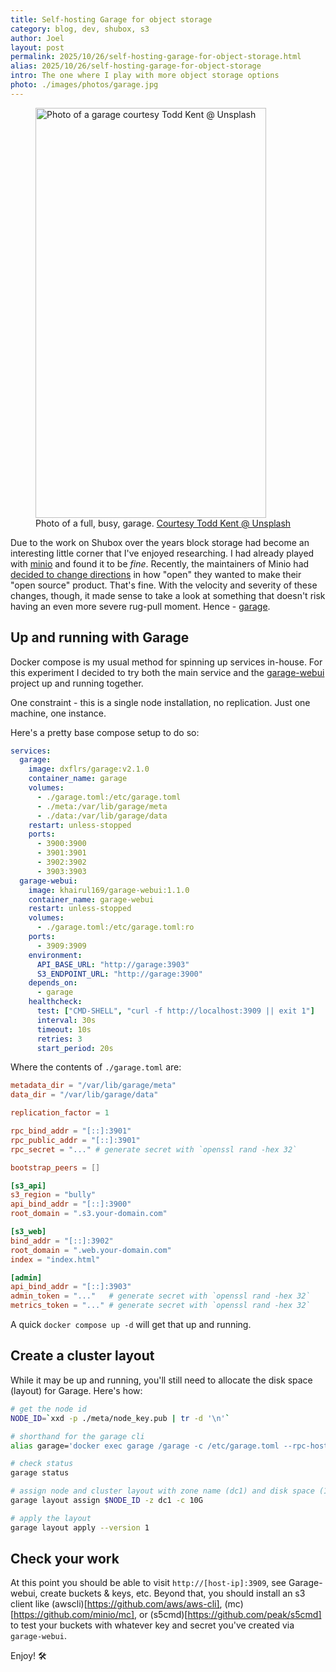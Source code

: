 ```yaml
---
title: Self-hosting Garage for object storage
category: blog, dev, shubox, s3
author: Joel
layout: post
permalink: 2025/10/26/self-hosting-garage-for-object-storage.html
alias: 2025/10/26/self-hosting-garage-for-object-storage
intro: The one where I play with more object storage options
photo: ./images/photos/garage.jpg
---
```


<figure class="photo-with-caption">
  <picture>
    <!--[if IE 9]><video style="display: none;"><![endif]-->
    <source srcset="{% imgproxy_url path: "/images/photos/garage.jpg", resizing_type: 'fill', width: 1344, format: 'avif' %}" type="image/avif" media="(min-width: 413px)" />
    <source srcset="{% imgproxy_url path: "/images/photos/garage.jpg", resizing_type: 'fill', width: 1344, format: 'webp' %}" type="image/webp" media="(min-width: 413px)" />
    <source srcset="{% imgproxy_url path: "/images/photos/garage.jpg", resizing_type: 'fill', width: 738, format: 'avif' %}" type="image/avif" media="(max-width: 413px)" />
    <source srcset="{% imgproxy_url path: "/images/photos/garage.jpg", resizing_type: 'fill', width: 738, format: 'webp' %}" type="image/webp" media="(max-width: 413px)" />
    <!--[if IE 9]></video><![endif]-->
    <img src="{% imgproxy_url path: "/images/photos/garage.jpg", resizing_type: 'fill', width: 738 %}"
      decoding="async"
      alt="Photo of a garage courtesy Todd Kent @ Unsplash"
      width="369"
      height="656" />
  </picture>

  <figcaption>
    Photo of a full, busy, garage. <a href="https://unsplash.com/@churchoftodd" target="_blank">Courtesy Todd Kent @ Unsplash</a>
  </figcaption>
</figure>

Due to the work on Shubox over the years block storage had become an interesting little corner 
that I've enjoyed researching. I had already played with [minio](/2024/10/06/play-with-minio) and found it
to be _fine_. Recently, the maintainers of Minio had [decided to change directions](https://www.reddit.com/r/selfhosted/search/?q=minio) in how "open"
they wanted to make their "open source" product. That's fine. With the velocity and severity of these
changes, though, it made sense to take a look at something that doesn't risk having an even more severe 
rug-pull moment. Hence - [garage](https://garagehq.deuxfleurs.fr).

## Up and running with Garage

Docker compose is my usual method for spinning up services in-house. For this experiment I decided
to try both the main service and the [garage-webui](https://github.com/khairul169/garage-webui) project up and running together.

One constraint - this is a single node installation, no replication. Just one machine, one instance.

Here's a pretty base compose setup to do so:

```yaml
services:
  garage:
    image: dxflrs/garage:v2.1.0
    container_name: garage
    volumes:
      - ./garage.toml:/etc/garage.toml
      - ./meta:/var/lib/garage/meta
      - ./data:/var/lib/garage/data
    restart: unless-stopped
    ports:
      - 3900:3900
      - 3901:3901
      - 3902:3902
      - 3903:3903
  garage-webui:
    image: khairul169/garage-webui:1.1.0
    container_name: garage-webui
    restart: unless-stopped
    volumes:
      - ./garage.toml:/etc/garage.toml:ro
    ports:
      - 3909:3909
    environment:
      API_BASE_URL: "http://garage:3903"
      S3_ENDPOINT_URL: "http://garage:3900"
    depends_on:
      - garage
    healthcheck:
      test: ["CMD-SHELL", "curl -f http://localhost:3909 || exit 1"]
      interval: 30s
      timeout: 10s
      retries: 3
      start_period: 20s
```

Where the contents of `./garage.toml` are:

```toml
metadata_dir = "/var/lib/garage/meta"
data_dir = "/var/lib/garage/data"

replication_factor = 1

rpc_bind_addr = "[::]:3901"
rpc_public_addr = "[::]:3901"
rpc_secret = "..." # generate secret with `openssl rand -hex 32`

bootstrap_peers = []

[s3_api]
s3_region = "bully"
api_bind_addr = "[::]:3900"
root_domain = ".s3.your-domain.com"

[s3_web]
bind_addr = "[::]:3902"
root_domain = ".web.your-domain.com"
index = "index.html"

[admin]
api_bind_addr = "[::]:3903"
admin_token = "..."   # generate secret with `openssl rand -hex 32`
metrics_token = "..." # generate secret with `openssl rand -hex 32`
```

A quick `docker compose up -d` will get that up and running.

## Create a cluster layout

While it may be up and running, you'll still need to allocate the disk space (layout) for Garage.
Here's how:

```sh
# get the node id
NODE_ID=`xxd -p ./meta/node_key.pub | tr -d '\n'`

# shorthand for the garage cli
alias garage='docker exec garage /garage -c /etc/garage.toml --rpc-host $NODE_ID@127.0.0.1:3901'

# check status
garage status

# assign node and cluster layout with zone name (dc1) and disk space (10G)
garage layout assign $NODE_ID -z dc1 -c 10G

# apply the layout
garage layout apply --version 1
```

## Check your work

At this point you should be able to visit `http://[host-ip]:3909`, see Garage-webui, create buckets &amp; keys, etc.
Beyond that, you should install an s3 client like (awscli)[https://github.com/aws/aws-cli], (mc)[https://github.com/minio/mc], or (s5cmd)[https://github.com/peak/s5cmd] to test your buckets with whatever key and secret you've created via `garage-webui`.

Enjoy! 🛠️️
